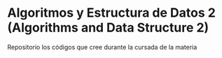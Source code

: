 # Algoritmos y Estructura de Datos 2 (Algorithms and Data Structure 2)

Repositorio los códigos que cree durante la cursada de la materia
